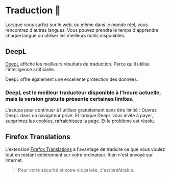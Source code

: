 # Traduction 💬
Lorsque vous surfez sur le web, ou même dans le monde réel, vous rencontrez d'autres langues. Vous pouvez prendre le temps d'apprendre chaque langue ou utiliser les meilleurs outils disponibles.
## DeepL
[DeepL](https://www.deepl.com) affiche les meilleurs résultats de traduction. Parce qu'il utilise l'intelligence artificielle.

DeepL offre également une excellente protection des données.

### DeepL est le meilleur traducteur disponible à l'heure actuelle, mais la version gratuite présente certaines limites.
L'astuce pour continuer à l'utiliser gratuitement sans être limité :
Ouvrez DeepL dans un navigateur privé. Et lorsque DeepL vous invite à payer, supprimez les cookies, rafraîchissez la page. Et le problème est résolu.
## Firefox Translations
L'extension [Firefox Translations](https://addons.mozilla.org/fr/firefox/addon/firefox-translations/) a l'avantage de traduire ce que vous voulez tout en restant entièrement sur votre ordinateur. Rien n'est envoyé sur Internet.
> Pour votre sécurité et votre vie privée, c'est préférable.
